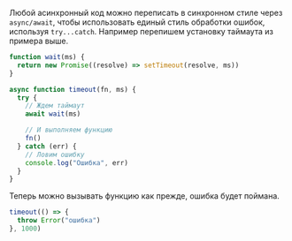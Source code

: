 Любой асинхронный код можно переписать в синхронном стиле через `async/await`, чтобы использовать единый стиль обработки ошибок, используя `try...catch`. Например перепишем установку таймаута из примера выше.

```js
function wait(ms) {
  return new Promise((resolve) => setTimeout(resolve, ms))
}

async function timeout(fn, ms) {
  try {
    // Ждем таймаут
    await wait(ms)

    // И выполняем функцию
    fn()
  } catch (err) {
    // Ловим ошибку
    console.log("Ошибка", err)
  }
}
```

Теперь можно вызывать функцию как прежде, ошибка будет поймана.

```js
timeout(() => {
  throw Error("ошибка")
}, 1000)
```
